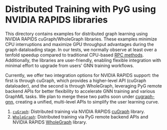 # Distributed Training with PyG using NVIDIA RAPIDS libraries

This directory contains examples for distributed graph learning using NVIDIA RAPIDS cuGraph/WholeGraph libraries. These examples minimize CPU interruptions and maximize GPU throughput advantages during the graph dataloading stage. In our tests, we normally observe at least over a tenfold speedup compared to traditional CPU-based [RPC methods](../pyg). Additionally, the libraries are user-friendly, enabling flexible integration with minimal effort to upgrade from users' GNN training workflows.

Currently, we offer two integration options for NVIDIA RAPIDS support: the first is through cuGraph, which provides a higher-level API (cuGraph dataloader), and the second is through WholeGraph, leveraging PyG remote backend APIs for better flexibility to accelerate GNN training and various GraphML tasks. We plan to merge these two paths soon under [cugraph-gnn](https://github.com/rapidsai/cugraph-gnn), creating a unified, multi-level APIs to simplify the user learning curve.

1. [`cuGraph`](./cugraph): Distributed training via NVIDIA RAPIDS [cuGraph](https://github.com/rapidsai/cugraph) library.
1. [`WholeGraph`](./wholegraph): Distributed training via PyG remote backend APIs and NVIDIA RAPIDS [WholeGraph](https://github.com/rapidsai/wholegraph) library.
